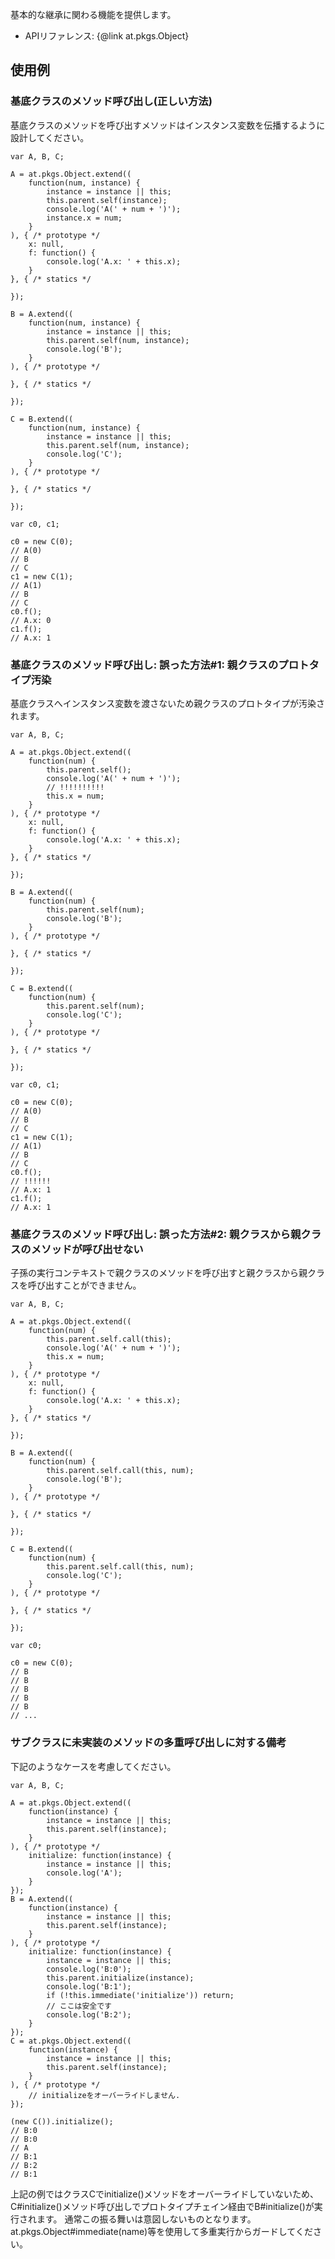
基本的な継承に関わる機能を提供します。

+ APIリファレンス: {@link at.pkgs.Object}

## 使用例 ##

### 基底クラスのメソッド呼び出し(正しい方法) ###

基底クラスのメソッドを呼び出すメソッドはインスタンス変数を伝播するように設計してください。

	var A, B, C;
	
	A = at.pkgs.Object.extend((
		function(num, instance) {
			instance = instance || this;
			this.parent.self(instance);
			console.log('A(' + num + ')');
			instance.x = num;
		}
	), { /* prototype */
		x: null,
		f: function() {
			console.log('A.x: ' + this.x);
		}
	}, { /* statics */
		
	});
	
	B = A.extend((
		function(num, instance) {
			instance = instance || this;
			this.parent.self(num, instance);
			console.log('B');
		}
	), { /* prototype */
		
	}, { /* statics */
		
	});
	
	C = B.extend((
		function(num, instance) {
			instance = instance || this;
			this.parent.self(num, instance);
			console.log('C');
		}
	), { /* prototype */
		
	}, { /* statics */
		
	});
	
	var c0, c1;
	
	c0 = new C(0);
	// A(0)
	// B
	// C
	c1 = new C(1);
	// A(1)
	// B
	// C
	c0.f();
	// A.x: 0
	c1.f();
	// A.x: 1

### 基底クラスのメソッド呼び出し: 誤った方法#1: 親クラスのプロトタイプ汚染 ###

基底クラスへインスタンス変数を渡さないため親クラスのプロトタイプが汚染されます。

	var A, B, C;
	
	A = at.pkgs.Object.extend((
		function(num) {
			this.parent.self();
			console.log('A(' + num + ')');
			// !!!!!!!!!!
			this.x = num;
		}
	), { /* prototype */
		x: null,
		f: function() {
			console.log('A.x: ' + this.x);
		}
	}, { /* statics */
		
	});
	
	B = A.extend((
		function(num) {
			this.parent.self(num);
			console.log('B');
		}
	), { /* prototype */
		
	}, { /* statics */
		
	});
	
	C = B.extend((
		function(num) {
			this.parent.self(num);
			console.log('C');
		}
	), { /* prototype */
		
	}, { /* statics */
		
	});
	
	var c0, c1;
	
	c0 = new C(0);
	// A(0)
	// B
	// C
	c1 = new C(1);
	// A(1)
	// B
	// C
	c0.f();
	// !!!!!!
	// A.x: 1
	c1.f();
	// A.x: 1

### 基底クラスのメソッド呼び出し: 誤った方法#2: 親クラスから親クラスのメソッドが呼び出せない ###

子孫の実行コンテキストで親クラスのメソッドを呼び出すと親クラスから親クラスを呼び出すことができません。

	var A, B, C;
	
	A = at.pkgs.Object.extend((
		function(num) {
			this.parent.self.call(this);
			console.log('A(' + num + ')');
			this.x = num;
		}
	), { /* prototype */
		x: null,
		f: function() {
			console.log('A.x: ' + this.x);
		}
	}, { /* statics */
		
	});
	
	B = A.extend((
		function(num) {
			this.parent.self.call(this, num);
			console.log('B');
		}
	), { /* prototype */
		
	}, { /* statics */
		
	});
	
	C = B.extend((
		function(num) {
			this.parent.self.call(this, num);
			console.log('C');
		}
	), { /* prototype */
		
	}, { /* statics */
		
	});
	
	var c0;
	
	c0 = new C(0);
	// B
	// B
	// B
	// B
	// B
	// ...

### サブクラスに未実装のメソッドの多重呼び出しに対する備考 ###

下記のようなケースを考慮してください。

	var A, B, C;
	
	A = at.pkgs.Object.extend((
		function(instance) {
			instance = instance || this;
			this.parent.self(instance);
		}
	), { /* prototype */
		initialize: function(instance) {
			instance = instance || this;
			console.log('A');
		}
	});
	B = A.extend((
		function(instance) {
			instance = instance || this;
			this.parent.self(instance);
		}
	), { /* prototype */
		initialize: function(instance) {
			instance = instance || this;
			console.log('B:0');
			this.parent.initialize(instance);
			console.log('B:1');
			if (!this.immediate('initialize')) return;
			// ここは安全です
			console.log('B:2');
		}
	});
	C = at.pkgs.Object.extend((
		function(instance) {
			instance = instance || this;
			this.parent.self(instance);
		}
	), { /* prototype */
		// initializeをオーバーライドしません.
	});
	
	(new C()).initialize();
	// B:0
	// B:0
	// A
	// B:1
	// B:2
	// B:1

上記の例ではクラスCでinitialize()メソッドをオーバーライドしていないため、C#initialize()メソッド呼び出しでプロトタイプチェイン経由でB#initialize()が実行されます。
通常この振る舞いは意図しないものとなります。
at.pkgs.Object#immediate(name)等を使用して多重実行からガードしてください。
